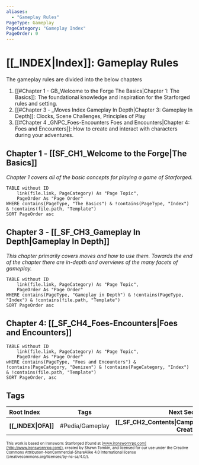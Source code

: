```yaml
---
aliases:
  - "Gameplay Rules"
PageType: Gameplay
PageCategory: "Gameplay Index"
PageOrder: 0
---
```

# [[_INDEX|Index]]: Gameplay Rules 
The gameplay rules are divided into the below chapters

1. [[#Chapter 1 - GB_Welcome to the Forge The Basics|Chapter 1: The Basics]]: The foundational knowledge and inspiration for the Starforged rules and setting.
2. [[#Chapter 3 - _Moves Index Gameplay In Depth|Chapter 3: Gameplay In Depth]]: Clocks, Scene Challenges, Principles of Play
3. [[#Chapter 4 _GNPC_Foes-Encounters Foes and Encounters|Chapter 4: Foes and Encounters]]: How to create and interact with characters during your adventures.

## Chapter 1 - [[SF_CH1_Welcome to the Forge|The Basics]]
_Chapter 1 covers all of the basic concepts for playing a game of Starforged._

```dataview
TABLE without ID
	link(file.link, PageCategory) As "Page Topic",
	PageOrder As "Page Order"
WHERE contains(PageType, "The Basics") & !contains(PageType, "Index") & !contains(file.path, "Template")
SORT PageOrder asc
```

## Chapter 3 - [[_SF_CH3_Gameplay In Depth|Gameplay In Depth]]
_This chapter primarily covers moves and how to use them. Towards the end of the chapter there are in-depth and overviews of the many facets of gameplay._
```dataview
TABLE without ID
	link(file.link, PageCategory) As "Page Topic",
	PageOrder As "Page Order"
WHERE contains(PageType, "Gameplay in Depth") & !contains(PageType, "Index") & !contains(file.path, "Template")
SORT PageOrder asc
```


## Chapter 4: [[_SF_CH4_Foes-Encounters|Foes and Encounters]]
```dataview
TABLE without ID
	link(file.link, PageCategory) As "Page Topic",
	PageOrder As "Page Order"
wHERE contains(PageType, "Foes and Encounters") & !contains(PageCategory, "Denizen") & !contains(PageCategory, "Index") & !contains(file.path, "Template")
SORT PageOrder, asc
```

## Tags
| Root Index | Tags | Next Section | 
| :--- | :---: | ---: |
| **[[_INDEX\|OFA]]** | #Pedia/Gameplay | **[[_SF_CH2_Contents\|Campaign Creation]]** |

<font size=-2>This work is based on Ironsworn: Starforged (found at [www.ironswornrpg.com](http://www.ironswornrpg.com)), created by Shawn Tomkin, and licensed for our use under the Creative Commons Attribution-NonCommercial-ShareAlike 4.0 International license  (creativecommons.org/licenses/by-nc-sa/4.0/).</font>